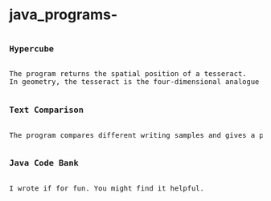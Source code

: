 # java_programs-
<pre>
<h3>Hypercube</h3>
The program returns the spatial position of a tesseract. 
In geometry, the tesseract is the four-dimensional analogue of the (3D) cube. 

<h3>Text Comparison</h3>
The program compares different writing samples and gives a probability that they are written by the same author. 

<h3>Java Code Bank</h3>
I wrote if for fun. You might find it helpful. 

<pre>

